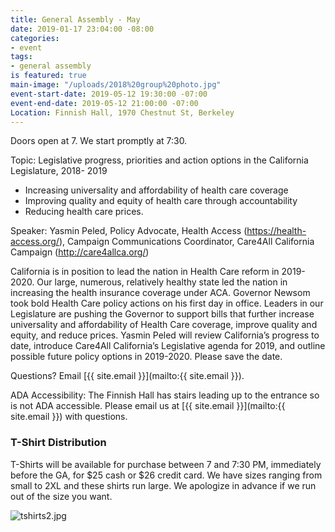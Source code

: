 ```yaml
---
title: General Assembly - May
date: 2019-01-17 23:04:00 -08:00
categories:
- event
tags:
- general assembly
is featured: true
main-image: "/uploads/2018%20group%20photo.jpg"
event-start-date: 2019-05-12 19:30:00 -07:00
event-end-date: 2019-05-12 21:00:00 -07:00
Location: Finnish Hall, 1970 Chestnut St, Berkeley
---
```


Doors open at 7. We start promptly at 7:30.

Topic: Legislative progress, priorities and action options in the California Legislature, 2018-
2019

 - Increasing universality and affordability of health care coverage
 - Improving quality and equity of health care through accountability
 - Reducing health care prices.

Speaker: Yasmin Peled, Policy Advocate, Health Access (https://health-access.org/), Campaign
Communications Coordinator, Care4All California Campaign (http://care4allca.org/)

California is in position to lead the nation in Health Care reform in 2019-2020. Our large,
numerous, relatively healthy state led the nation in increasing the health insurance coverage
under ACA. Governor Newsom took bold Health Care policy actions on his first day in office.
Leaders in our Legislature are pushing the Governor to support bills that further increase
universality and affordability of Health Care coverage, improve quality and equity, and reduce
prices. Yasmin Peled will review California’s progress to date, introduce Care4All California’s
Legislative agenda for 2019, and outline possible future policy options in 2019-2020. Please
save the date.

Questions? Email [{{ site.email }}](mailto:{{ site.email }}).

ADA Accessibility: The Finnish Hall has stairs leading up to the entrance so is not ADA accessible. Please email us at [{{ site.email }}](mailto:{{ site.email }}) with questions.

### T-Shirt Distribution

T-Shirts will be available for purchase between 7 and 7:30 PM, immediately before the GA, for $25 cash or $26 credit card. We have sizes ranging from small to 2XL and these shirts run large. We apologize in advance if we run out of the size you want.

![tshirts2.jpg](/uploads/tshirts2.jpg)